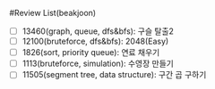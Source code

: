 #Review List(beakjoon)
-[ ] 13460(graph, queue, dfs&bfs): 구슬 탈출2 
-[ ] 12100(bruteforce, dfs&bfs): 2048(Easy)
-[ ] 1826(sort, priority queue): 연료 채우기
-[ ] 1113(bruteforce, simulation): 수영장 만들기
-[ ] 11505(segment tree, data structure): 구간 곱 구하기